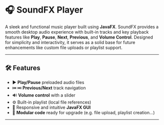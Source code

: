 # 🎧 SoundFX Player

A sleek and functional music player built using **JavaFX**. SoundFX provides a smooth desktop audio experience with built-in tracks and key playback features like **Play**, **Pause**, **Next**, **Previous**, and **Volume Control**. Designed for simplicity and interactivity, it serves as a solid base for future enhancements like custom file uploads or playlist support.

---

## 🛠️ Features

- ▶️ **Play/Pause** preloaded audio files
- ⏮️ ⏭️ **Previous/Next** track navigation
- 🔊 **Volume control** with a slider
- ⚙️ Built-in playlist (local file references)
- 🎨 Responsive and intuitive **JavaFX GUI**
- 🧩 **Modular code** ready for upgrade (e.g. file upload, playlist creation...)

---
